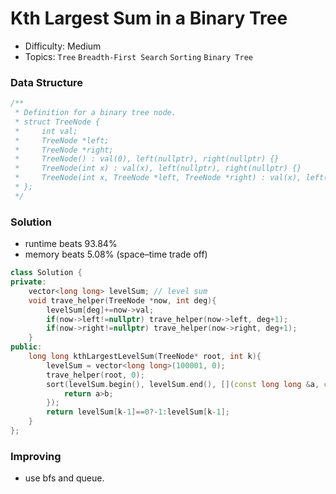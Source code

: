 # Kth Largest Sum in a Binary Tree
- Difficulty: Medium
- Topics: `Tree` `Breadth-First Search` `Sorting` `Binary Tree`

### Data Structure
``` cpp
/**
 * Definition for a binary tree node.
 * struct TreeNode {
 *     int val;
 *     TreeNode *left;
 *     TreeNode *right;
 *     TreeNode() : val(0), left(nullptr), right(nullptr) {}
 *     TreeNode(int x) : val(x), left(nullptr), right(nullptr) {}
 *     TreeNode(int x, TreeNode *left, TreeNode *right) : val(x), left(left), right(right) {}
 * };
 */
```

### Solution
- runtime beats 93.84%
- memory beats 5.08% (space–time trade off)
``` cpp
class Solution {
private:
    vector<long long> levelSum; // level sum
    void trave_helper(TreeNode *now, int deg){
        levelSum[deg]+=now->val;
        if(now->left!=nullptr) trave_helper(now->left, deg+1);
        if(now->right!=nullptr) trave_helper(now->right, deg+1);
    }
public:
    long long kthLargestLevelSum(TreeNode* root, int k){
        levelSum = vector<long long>(100001, 0);
        trave_helper(root, 0);
        sort(levelSum.begin(), levelSum.end(), [](const long long &a, const long long &b){
            return a>b;
        });
        return levelSum[k-1]==0?-1:levelSum[k-1];
    }
};
```

### Improving
- use bfs and queue.
``` cpp
```